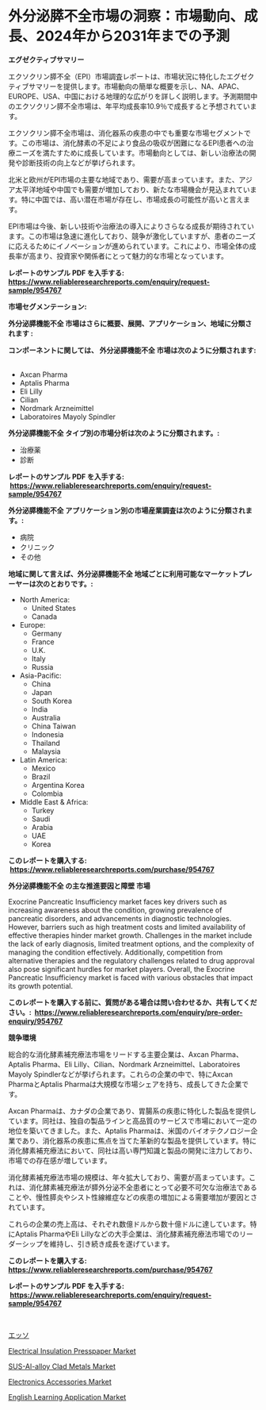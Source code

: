 <p><h1>外分泌膵不全市場の洞察：市場動向、成長、2024年から2031年までの予測</h1></p><p><strong>エグゼクティブサマリー</strong></p>
<p><p>エクソクリン膵不全（EPI）市場調査レポートは、市場状況に特化したエグゼクティブサマリーを提供します。市場動向の簡単な概要を示し、NA、APAC、EUROPE、USA、中国における地理的な広がりを詳しく説明します。予測期間中のエクソクリン膵不全市場は、年平均成長率10.9％で成長すると予想されています。</p><p>エクソクリン膵不全市場は、消化器系の疾患の中でも重要な市場セグメントです。この市場は、消化酵素の不足により食品の吸収が困難になるEPI患者への治療ニーズを満たすために成長しています。市場動向としては、新しい治療法の開発や診断技術の向上などが挙げられます。</p><p>北米と欧州がEPI市場の主要な地域であり、需要が高まっています。また、アジア太平洋地域や中国でも需要が増加しており、新たな市場機会が見込まれています。特に中国では、高い潜在市場が存在し、市場成長の可能性が高いと言えます。</p><p>EPI市場は今後、新しい技術や治療法の導入によりさらなる成長が期待されています。この市場は急速に進化しており、競争が激化していますが、患者のニーズに応えるためにイノベーションが進められています。これにより、市場全体の成長率が高まり、投資家や関係者にとって魅力的な市場となっています。</p></p>
<p><strong>レポートのサンプル PDF を入手する: <a href="https://www.reliableresearchreports.com/enquiry/request-sample/954767">https://www.reliableresearchreports.com/enquiry/request-sample/954767</a></strong></p>
<p><strong>市場セグメンテーション:</strong></p>
<p><strong> 外分泌膵機能不全 市場はさらに概要、展開、アプリケーション、地域に分類されます :</strong></p>
<p><strong>コンポーネントに関しては、 外分泌膵機能不全 市場は次のように分類されます: &nbsp;</strong></p>
<p><ul><li>Axcan Pharma</li><li>Aptalis Pharma</li><li>Eli Lilly</li><li>Cilian</li><li>Nordmark Arzneimittel</li><li>Laboratoires Mayoly Spindler</li></ul></p>
<p><strong> 外分泌膵機能不全 タイプ別の市場分析は次のように分類されます。:</strong></p>
<p><ul><li>治療薬</li><li>診断</li></ul></p>
<p><strong>レポートのサンプル PDF を入手する: &nbsp;<a href="https://www.reliableresearchreports.com/enquiry/request-sample/954767">https://www.reliableresearchreports.com/enquiry/request-sample/954767</a></strong></p>
<p><strong> 外分泌膵機能不全 アプリケーション別の市場産業調査は次のように分類されます。:</strong></p>
<p><ul><li>病院</li><li>クリニック</li><li>その他</li></ul></p>
<p><strong>地域に関して言えば、外分泌膵機能不全 地域ごとに利用可能なマーケットプレーヤーは次のとおりです。:</strong></p>
<p><ul>
    <li>
        North America:
        <ul>
            <li>United States</li>
            <li>Canada</li>
        </ul>
    </li>
    <li>
        Europe:
        <ul>
            <li>Germany</li>
            <li>France</li>
            <li>U.K.</li>
            <li>Italy</li>
            <li>Russia</li>
        </ul>
    </li>
    <li>
        Asia-Pacific:
        <ul>
            <li>China</li>
            <li>Japan</li>
            <li>South Korea</li>
            <li>India</li>
            <li>Australia</li>
            <li>China Taiwan</li>
            <li>Indonesia</li>
            <li>Thailand</li>
            <li>Malaysia</li>
        </ul>
    </li>
    <li>
        Latin America:
        <ul>
            <li>Mexico</li>
            <li>Brazil</li>
            <li>Argentina Korea</li>
            <li>Colombia</li>
        </ul>
    </li>
    <li>
        Middle East & Africa:
        <ul>
            <li>Turkey</li>
            <li>Saudi</li>
            <li>Arabia</li>
            <li>UAE</li>
            <li>Korea</li>
        </ul>
    </li>
    </ul></p>
<p><strong>このレポートを購入する: &nbsp;<a href="https://www.reliableresearchreports.com/purchase/954767">https://www.reliableresearchreports.com/purchase/954767</a></strong></p>
<p><strong>外分泌膵機能不全 の主な推進要因と障壁 市場</strong></p>
<p><p>Exocrine Pancreatic Insufficiency market faces key drivers such as increasing awareness about the condition, growing prevalence of pancreatic disorders, and advancements in diagnostic technologies. However, barriers such as high treatment costs and limited availability of effective therapies hinder market growth. Challenges in the market include the lack of early diagnosis, limited treatment options, and the complexity of managing the condition effectively. Additionally, competition from alternative therapies and the regulatory challenges related to drug approval also pose significant hurdles for market players. Overall, the Exocrine Pancreatic Insufficiency market is faced with various obstacles that impact its growth potential.</p></p>
<p><strong>このレポートを購入する前に、質問がある場合は問い合わせるか、共有してください。:&nbsp; <a href="https://www.reliableresearchreports.com/enquiry/pre-order-enquiry/954767">https://www.reliableresearchreports.com/enquiry/pre-order-enquiry/954767</a></strong></p>
<p><strong>競争環境</strong></p>
<p><p>総合的な消化酵素補充療法市場をリードする主要企業は、Axcan Pharma、Aptalis Pharma、Eli Lilly、Cilian、Nordmark Arzneimittel、Laboratoires Mayoly Spindlerなどが挙げられます。これらの企業の中で、特にAxcan PharmaとAptalis Pharmaは大規模な市場シェアを持ち、成長してきた企業です。</p><p>Axcan Pharmaは、カナダの企業であり、胃腸系の疾患に特化した製品を提供しています。同社は、独自の製品ラインと高品質のサービスで市場において一定の地位を築いてきました。また、Aptalis Pharmaは、米国のバイオテクノロジー企業であり、消化器系の疾患に焦点を当てた革新的な製品を提供しています。特に消化酵素補充療法において、同社は高い専門知識と製品の開発に注力しており、市場での存在感が増しています。</p><p>消化酵素補充療法市場の規模は、年々拡大しており、需要が高まっています。これは、消化酵素補充療法が膵外分泌不全患者にとって必要不可欠な治療法であることや、慢性膵炎やシスト性線維症などの疾患の増加による需要増加が要因とされています。</p><p>これらの企業の売上高は、それぞれ数億ドルから数十億ドルに達しています。特にAptalis PharmaやEli Lillyなどの大手企業は、消化酵素補充療法市場でのリーダーシップを維持し、引き続き成長を遂げています。</p></p>
<p><strong>このレポートを購入する: &nbsp; <a href="https://www.reliableresearchreports.com/purchase/954767">https://www.reliableresearchreports.com/purchase/954767</a></strong></p>
<p><strong>レポートのサンプル PDF を入手する: &nbsp;<a href="https://www.reliableresearchreports.com/enquiry/request-sample/954767">https://www.reliableresearchreports.com/enquiry/request-sample/954767</a></strong><strong></strong></p>
<p>&nbsp;</p>
<p><p><a href="https://github.com/oqoeusbvpadwjs08/Market-Research-Report-List-1/blob/main/4115304185295.md">エッソ</a></p><p><a href="https://circular-yam-9b9.notion.site/Global-Electrical-Insulation-Presspaper-Market-by-Types-Applications-and-Major-Players-with-Regio-850478ee95c6493eb0495e13911c8b9a">Electrical Insulation Presspaper Market</a></p><p><a href="https://cedar-agate-3da.notion.site/SUS-Al-alloy-Clad-Metals-Market-Size-Share-Trends-Analysis-Report-By-Application-Regional-Outloo-7928ec78bf1e4335be97a1c4dfd6fae1">SUS-Al-alloy Clad Metals Market</a></p><p><a href="https://view.publitas.com/reportprime-1/electronics-accessories-market-research-report-the-key-to-successful-business-strategy-forecasted-for-period-from-2024-2031/">Electronics Accessories Market</a></p><p><a href="https://issuu.com/reportprime-2/docs/english-learning-application-market-size-2030.pptx">English Learning Application Market</a></p></p>